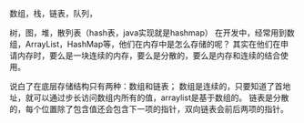 数组，栈，链表，队列，

树，图，堆，散列表（hash表，java实现就是hashmap）
在开发中，经常用到数组，ArrayList，HashMap等，他们在内存中是怎么存储的呢？ 
其实在他们在申请内存时，要么是一块连续的内存，要么是分散的，要么是内存和连续的结合使用。
    
说白了在底层存储结构只有两种：数组和链表；
数组是连续的，只要知道了首地址，就可以通过步长访问数组内所有的值，arraylist是基于数组的。
链表是分散的，每个位置除了包含值还会包含下一项的指针，双向链表会前后两项的指针。
